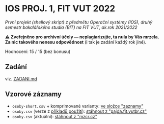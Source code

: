 # IOS PROJ. 1, FIT VUT 2022

*První projekt (shellový skript) z předmětu Operační systémy (IOS), druhý semestr bakalářského studia (BIT) na FIT VUT, ak.rok 2021/2022*

⚠️ **Zveřejněno pro archivní účely — neplagiarizujte, ta nula by Vás mrzela. Za nic takového nenesu odpovědnost** (i tak je zadání každý rok jiné).

Hodnocení: 15 / 15 (bez bonusu)

## Zadání

viz. [ZADANI.md](ZADANI.md)

## Vzorové záznamy
* `osoby-short.csv` + komprimované varianty: [ve složce "zaznamy"](zaznamy/)
* `osoby.csv` (verze z [příkladů použití](ZADANI.md#examples)): [stáhnout z "pajda.fit.vutbr.cz"](https://pajda.fit.vutbr.cz/ios/ios-22-1-inputs/-/raw/main/data/osoby.csv)
* `osoby.csv` (aktuální): [stáhnout z "mzcr.cz"](https://onemocneni-aktualne.mzcr.cz/api/v2/covid-19/osoby.csv)
